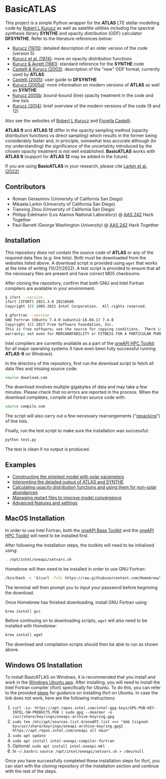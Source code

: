 # BasicATLAS

This project is a simple Python wrapper for the **ATLAS** LTE stellar modelling code by [Robert L Kurucz](http://kurucz.harvard.edu/) as well as satellite utilities including the spectral synthesis library **SYNTHE** and opacity distribution (ODF) calculator **DFSYNTHE**. Refer to the literature references below:

* [Kurucz (1970)](https://ui.adsabs.harvard.edu/abs/1970SAOSR.309.....K/abstract): detailed description of an older version of the code (version 5)
* [Kurucz et al. (1974)](https://ui.adsabs.harvard.edu/abs/1974bmae.book.....K/abstract): more on opacity distribution functions
* [Kurucz & Avrett (1981)](https://ui.adsabs.harvard.edu/abs/1981SAOSR.391.....K/abstract): standard reference for the **SYNTHE** code
* [Castelli & Kurucz (2003)](https://ui.adsabs.harvard.edu/abs/2003IAUS..210P.A20C/abstract): description of the "new" ODF format, currently used by **ATLAS**
* [Castelli (2005)](https://ui.adsabs.harvard.edu/abs/2005MSAIS...8...34C/abstract): user guide to **DFSYNTHE**
* [Kurucz (2005a)](https://ui.adsabs.harvard.edu/abs/2005MSAIS...8...14K/abstract): more information on modern versions of **ATLAS** as well as **SYNTHE**
* [Kurucz 2005b](https://ui.adsabs.harvard.edu/abs/2005MSAIS...8...86K/abstract): bound-bound (line) opacity treatment in the code and line lists
* [Kurucz (2014)](https://ui.adsabs.harvard.edu/abs/2014dapb.book...39K/abstract): brief overview of the modern versions of the code (9 and 12)

Also see the websites of [Robert L Kurucz](http://kurucz.harvard.edu/programs.html) and [Fiorella Castelli](https://wwwuser.oats.inaf.it/castelli/).

**ATLAS 9** and **ATLAS 12** differ in the opacity sampling method (opacity distribution functions vs direct sampling) which results in the former being considerably faster and, in principle, somewhat less accurate although (to my understanding) the significance of the uncertainty introduced by the chosen opacity treatment is not well established. **BasicATLAS** works with **ATLAS 9** (support for **ATLAS 12** may be added in the future).

If you are using **BasicATLAS** in your research, please cite [Larkin et al. (2022)](https://arxiv.org/abs/2210.09185)

## Contributors

* Roman Gerasimov (University of California San Diego)
* Mikaela Larkin (University of California San Diego)
* Tianxing Zhou (University of California San Diego)
* Philipp Edelmann (Los Alamos National Laboratory) @ [AAS 242](https://aas.org/meetings/aas242) Hack Together
* Paul Barrett (George Washington University) @ [AAS 242](https://aas.org/meetings/aas242) Hack Together

## Installation

This repository does not contain the source code of **ATLAS** or any of the required data files (e.g. line lists). Both must be downloaded from the websites listed above. A download script is provided using `wget` that works at the time of writing (10/21/2022). A test script is provided to ensure that all the necessary files are present and have correct MD5 checksums.

After cloning the repository, confirm that both GNU and Intel Fortran compilers are available in your environment.

```bash
$ ifort --version
ifort (IFORT) 2021.3.0 20210609
Copyright (C) 1985-2021 Intel Corporation.  All rights reserved.

$ gfortran --version
GNU Fortran (Ubuntu 7.4.0-1ubuntu1~18.04.1) 7.4.0
Copyright (C) 2017 Free Software Foundation, Inc.
This is free software; see the source for copying conditions.  There is NO
warranty; not even for MERCHANTABILITY or FITNESS FOR A PARTICULAR PURPOSE.
```

Intel compilers are currently available as a part of the [oneAPI HPC Toolkit](https://software.intel.com/content/www/us/en/develop/tools/oneapi/hpc-toolkit/download.html) for all major operating systems (I have even been fully successful running **ATLAS-9** on Windows).

In the directory of the repository, first run the download script to fetch all data files and missing source code:

```bash
source download.com
```

The download involves multiple gigabytes of data and may take a few minutes. Please check that no errors are reported in the process. When the download completes, compile all Fortran source code with:

```bash
source compile.com
```

The script will also carry out a few necessary rearrangements ("[repacking](https://wwwuser.oats.inaf.it/castelli/sources/dfsynthe.html)") of line lists.

Finally, run the test script to make sure the installation was successful:

```bash
python test.py
```

The test is clean if no output is produced.

## Examples

* [Constructing the simplest model with solar parameters](https://github.com/Roman-UCSD/BasicATLAS/blob/master/examples/sun_model.ipynb)
* [Interpreting the detailed output of ATLAS and SYNTHE](https://github.com/Roman-UCSD/BasicATLAS/blob/master/examples/output.ipynb)
* [Calculating opacity distribution functions and using them for non-solar abundances](https://github.com/Roman-UCSD/BasicATLAS/blob/master/examples/custom_abun.ipynb)
* [Managing restart files to improve model convergence](https://github.com/Roman-UCSD/BasicATLAS/blob/master/examples/restarts.ipynb)
* [Advanced features and settings](https://github.com/Roman-UCSD/BasicATLAS/blob/master/examples/advanced.md)

## MacOS Installation

In order to use Intel Fortran, both the [oneAPI Base Toolkit](https://software.intel.com/content/www/us/en/develop/tools/oneapi/base-toolkit/download.html) and the [oneAPI HPC Toolkit](https://software.intel.com/content/www/us/en/develop/tools/oneapi/hpc-toolkit/download.html) will need to be installed first.

After following the installation steps, the toolkits will need to be initialized using:

```bash
. /opt/intel/oneapi/setvars.sh
```

Homebrew will then need to be installed in order to use GNU Fortran:

```bash
/bin/bash -c "$(curl -fsSL https://raw.githubusercontent.com/Homebrew/install/HEAD/install.sh)"
```

The terminal will then prompt you to input your password before beginning the download. 

Once Homebrew has finished downloading, install GNU Fortran using:

```bash
brew install gcc
```

Before continuing on to downloading scripts, `wget` will also need to be installed with Homebrew:

```bash
brew install wget
```

The download and compilation scripts should then be able to run as shown above.

## Windows OS Installation

To install BasicATLAS on Windows, it is recommended that you install and work in the [Windows Ubuntu app](https://apps.microsoft.com/store/detail/ubuntu/9PDXGNCFSCZV). After installing, you will need to install the Intel Fortran compiler (ifort) specifically for Ubuntu. To do this, you can refer to the provided [steps](https://gist.github.com/SomajitDey/aeb6eb4c8083185e06800e1ece4be1bd) for guidance on installing ifort on Ubuntu. In case the link does not work, here are the following instructions:

1. `curl -Lo- https://apt.repos.intel.com/intel-gpg-keys/GPG-PUB-KEY-INTEL-SW-PRODUCTS.PUB | sudo gpg --dearmor -o /usr/share/keyrings/oneapi-archive-keyring.gpg`
2. `sudo tee /etc/apt/sources.list.d/oneAPI.list <<< "deb [signed-by=/usr/share/keyrings/oneapi-archive-keyring.gpg] https://apt.repos.intel.com/oneapi all main"`
3. `sudo apt update`
4. `sudo apt install intel-oneapi-compiler-fortran`
5. Optional: `sudo apt install intel-oneapi-mkl`
6. In `~/.bashrc`: `source /opt/intel/oneapi/setvars.sh > /dev/null`

Once you have successfully completed these installation steps for ifort, you can start with the cloning repository of the installation section and continue with the rest of the steps.
